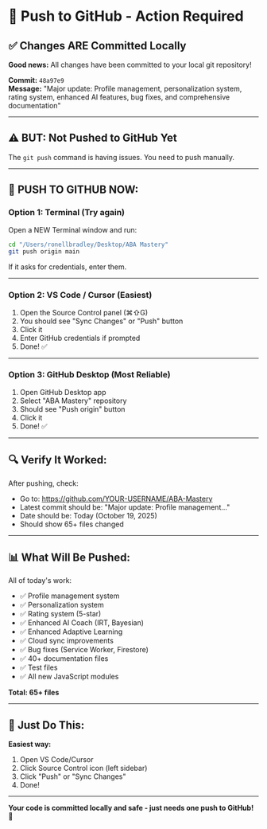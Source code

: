 # 🚀 Push to GitHub - Action Required

## ✅ **Changes ARE Committed Locally**

**Good news:** All changes have been committed to your local git repository!

**Commit:** `48a97e9`  
**Message:** "Major update: Profile management, personalization system, rating system, enhanced AI features, bug fixes, and comprehensive documentation"

---

## ⚠️ **BUT: Not Pushed to GitHub Yet**

The `git push` command is having issues. You need to push manually.

---

## 🔧 **PUSH TO GITHUB NOW:**

### **Option 1: Terminal** (Try again)

Open a NEW Terminal window and run:

```bash
cd "/Users/ronellbradley/Desktop/ABA Mastery"
git push origin main
```

If it asks for credentials, enter them.

---

### **Option 2: VS Code / Cursor** (Easiest)

1. Open the Source Control panel (⌘⇧G)
2. You should see "Sync Changes" or "Push" button
3. Click it
4. Enter GitHub credentials if prompted
5. Done! ✅

---

### **Option 3: GitHub Desktop** (Most Reliable)

1. Open GitHub Desktop app
2. Select "ABA Mastery" repository  
3. Should see "Push origin" button
4. Click it
5. Done! ✅

---

## 🔍 **Verify It Worked:**

After pushing, check:
- Go to: https://github.com/YOUR-USERNAME/ABA-Mastery
- Latest commit should be: "Major update: Profile management..."
- Date should be: Today (October 19, 2025)
- Should show 65+ files changed

---

## 📊 **What Will Be Pushed:**

All of today's work:
- ✅ Profile management system
- ✅ Personalization system
- ✅ Rating system (5-star)
- ✅ Enhanced AI Coach (IRT, Bayesian)
- ✅ Enhanced Adaptive Learning
- ✅ Cloud sync improvements
- ✅ Bug fixes (Service Worker, Firestore)
- ✅ 40+ documentation files
- ✅ Test files
- ✅ All new JavaScript modules

**Total: 65+ files**

---

## 🎯 **Just Do This:**

**Easiest way:**
1. Open VS Code/Cursor
2. Click Source Control icon (left sidebar)
3. Click "Push" or "Sync Changes"
4. Done!

---

**Your code is committed locally and safe - just needs one push to GitHub!** 🚀

